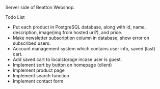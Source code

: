 Server side of Beatton Webshop.


Todo List

- Put each product in PostgreSQL database, along with id, name, description, image(img from hosted url?), and price.
- Make newsletter subscription column in database, show error on subscribed users.
- Account management system which contains user info, saved (last) cart. 
- Add saved cart to localstorage incase user is guest.
- Implement sort by button on homepage (client)
- Implement product page
- Implement search function
- Implement contact form